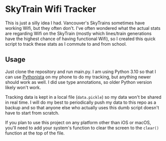 # SkyTrain Wifi Tracker

This is just a silly idea I had. Vancouver's SkyTrains sometimes have working
Wifi, but they often don't. I've often wondered what the actual stats are
regarding Wifi on the SkyTrain (mostly which lines/train generations have the
highest chance of having functional Wifi), so I created this quick script to
track these stats as I commute to and from school.

## Usage

Just clone the repository and run main.py. I am using Python 3.10 so that I can
use [Pythonista](https://omz-software.com/pythonista/) on my phone to do my
tracking, but anything newer should work as well. I did use type annotations, so
older Python version likely won't work.

Tracking data is kept in a local file (`data.pickle`) so my data won't be shared
in real time. I will do my best to periodically push my data to this repo as a
backup and so that anyone else who actually uses this dumb script doesn't have
to start from scratch.

If you plan to use this project on any platform other than iOS or macOS, you'll
need to add your system's function to clear the screen to the `clear()` function
at the top of the file.
